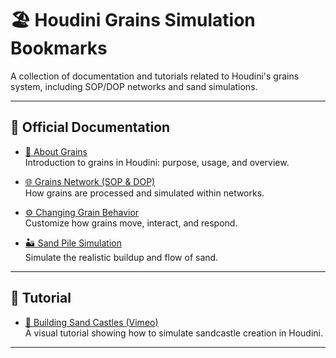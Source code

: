 # 🏖️ Houdini Grains Simulation Bookmarks

A collection of documentation and tutorials related to Houdini's grains system, including SOP/DOP networks and sand simulations.

---

## 📘 Official Documentation

- [📖 About Grains](https://www.sidefx.com/docs/houdini/grains/about.html)  
  Introduction to grains in Houdini: purpose, usage, and overview.

- [🌐 Grains Network (SOP & DOP)](https://www.sidefx.com/docs/houdini/grains/network.html)  
  How grains are processed and simulated within networks.

- [⚙️ Changing Grain Behavior](https://www.sidefx.com/docs/houdini/grains/change.html)  
  Customize how grains move, interact, and respond.

- [🏜️ Sand Pile Simulation](https://www.sidefx.com/docs/houdini/grains/stablepile.html)  
  Simulate the realistic buildup and flow of sand.

---

## 🎥 Tutorial

- [🏰 Building Sand Castles (Vimeo)](https://vimeo.com/142534638)  
  A visual tutorial showing how to simulate sandcastle creation in Houdini.

---